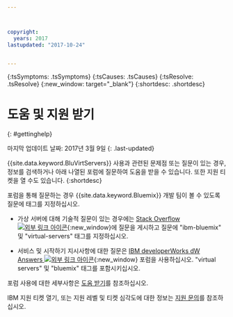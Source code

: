 ```yaml
---



copyright:
  years: 2017
lastupdated: "2017-10-24"


---
```


<!-- Common attributes used in the template are defined as follows: -->
{:tsSymptoms: .tsSymptoms} 
{:tsCauses: .tsCauses} 
{:tsResolve: .tsResolve} 
{:new_window: target="_blank"}
{:shortdesc: .shortdesc}

<!-- # {{site.data.keyword.blockstorageshort}} troubleshooting
{: #ts} -->
<!-- Provide an appropriate ID above -->

<!-- IN PROGRESS - AUDIENCE BLUE, STAGING ONLY -->


<!-- This is the template for troubleshooting topics.  -->

<!-- The short description section should include the service long name and "Bluemix" for search optimization. Example short description: -->

<!-- Add a heading and content for how to get help and support. Use this template for beta and GA services:  -->
# 도움 및 지원 받기 
{: #gettinghelp}

마지막 업데이트 날짜: 2017년 3월 9일
{: .last-updated}

{{site.data.keyword.BluVirtServers}} 사용과 관련된 문제점 또는 질문이 있는 경우, 정보를 검색하거나 아래 나열된 포럼에 질문하여 도움을 받을 수 있습니다. 또한 지원 티켓을 열 수도 있습니다.
{:shortdesc}

포럼을 통해 질문하는 경우 {{site.data.keyword.Bluemix}} 개발 팀이 볼 수 있도록 질문에 태그를 지정하십시오. 
<!--Insert the appropriate Stack Overflow tag for your service for <block-storage> in URL and text below:  -->
* 가상 서버에 대해 기술적 질문이 있는 경우에는 [Stack Overflow ![외부 링크 아이콘](../icons/launch-glyph.svg "외부 링크 아이콘")](http://stackoverflow.com/search?q=virtual-servers+ibm-bluemix){:new_window}에 질문을 게시하고 질문에 "ibm-bluemix" 및 "virtual-servers" 태그를 지정하십시오. 
<!--Insert the appropriate dW Answers tag for your service for <service_keyword> in URL below:  -->
* 서비스 및 시작하기 지시사항에 대한 질문은 [IBM developerWorks dW Answers ![외부 링크 아이콘](../icons/launch-glyph.svg "외부 링크 아이콘")](https://developer.ibm.com/answers/topics/virtual-servers.html?smartspace=bluemix){:new_window} 포럼을 사용하십시오. "virtual servers" 및 "bluemix" 태그를 포함시키십시오. 

포럼 사용에 대한 세부사항은 [도움 받기](https://new-console.eu-gb.bluemix.net/docs/support/index.html#getting-help)를 참조하십시오. 

IBM 지원 티켓 열기, 또는 지원 레벨 및 티켓 심각도에 대한 정보는 [지원 문의](https://console.bluemix.net/docs/support/index.html?pos=3#contacting-support)를 참조하십시오. 


